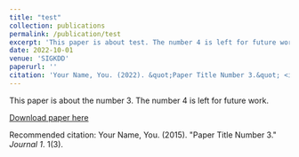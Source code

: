 ```yaml
---
title: "test"
collection: publications
permalink: /publication/test
excerpt: 'This paper is about test. The number 4 is left for future work.'
date: 2022-10-01
venue: 'SIGKDD'
paperurl: ''
citation: 'Your Name, You. (2022). &quot;Paper Title Number 3.&quot; <i>Journal 1</i>. 1(3).'
---
```

This paper is about the number 3. The number 4 is left for future work.

[Download paper here](http://academicpages.github.io/files/paper3.pdf)

Recommended citation: Your Name, You. (2015). "Paper Title Number 3." <i>Journal 1</i>. 1(3).
